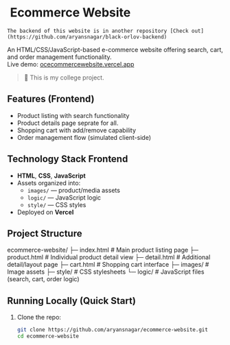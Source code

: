 # ​​ Ecommerce Website
`The backend of this website is in another repository [Check out](https://github.com/aryansnagar/black-orlov-backend)`

An HTML/CSS/JavaScript-based e-commerce website offering search, cart, and order management functionality.  
Live demo: [ocecommercewebsite.vercel.app](https://octoberecommercewebsite.vercel.app/)

> 📝 This is my college project.

##  Features (Frontend)
- Product listing with search functionality  
- Product details page seprate for all.
- Shopping cart with add/remove capability  
- Order management flow (simulated client-side)

##  Technology Stack Frontend
- **HTML**, **CSS**, **JavaScript**  
- Assets organized into:
  - `images/` — product/media assets  
  - `logic/` — JavaScript logic  
  - `style/` — CSS styles  
- Deployed on **Vercel**

##  Project Structure

ecommerce-website/
├─ index.html # Main product listing page
├─ product.html # Individual product detail view
├─ detail.html # Additional detail/layout page
├─ cart.html # Shopping cart interface
├─ images/ # Image assets
├─ style/ # CSS stylesheets
└─ logic/ # JavaScript files (search, cart, order logic)

##  Running Locally (Quick Start)
1. Clone the repo:
   ```bash
   git clone https://github.com/aryansnagar/ecommerce-website.git
   cd ecommerce-website

   
